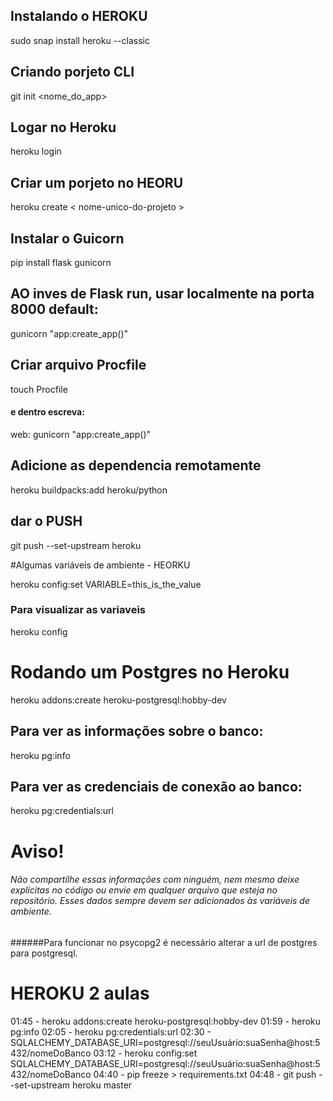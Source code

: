 ## Instalando o HEROKU

sudo snap install heroku --classic

## Criando porjeto CLI

git init <nome_do_app>


## Logar no Heroku

heroku login


## Criar um porjeto no HEORU

heroku create < nome-unico-do-projeto >


## Instalar o Guicorn

pip install flask gunicorn

## AO inves de Flask run, usar localmente na porta 8000 default:

gunicorn "app:create_app()"

## Criar arquivo Procfile

touch Procfile

#### e dentro escreva:

web: gunicorn "app:create_app()"

## Adicione as dependencia remotamente

heroku buildpacks:add heroku/python

## dar o PUSH

git push --set-upstream heroku <branch>

#Algumas variáveis de ambiente - HEORKU

heroku config:set VARIABLE=this_is_the_value

### Para visualizar as variaveis

heroku config

# Rodando um Postgres no Heroku

heroku addons:create heroku-postgresql:hobby-dev

## Para ver as informações sobre o banco:

heroku pg:info

## Para ver as credenciais de conexão ao banco:

heroku pg:credentials:url


# Aviso!
###### Não compartilhe essas informações com ninguém, nem mesmo deixe explícitas no código ou envie em qualquer arquivo que esteja no repositório. Esses dados sempre devem ser adicionados às variáveis de ambiente.

######Para funcionar no psycopg2 é necessário alterar a url de postgres para postgresql.


# HEROKU 2 aulas

01:45 - heroku addons:create heroku-postgresql:hobby-dev
01:59 - heroku pg:info
02:05 - heroku pg:credentials:url
02:30 - SQLALCHEMY_DATABASE_URI=postgresql://seuUsuário:suaSenha@host:5432/nomeDoBanco
03:12 - heroku config:set SQLALCHEMY_DATABASE_URI=postgresql://seuUsuário:suaSenha@host:5432/nomeDoBanco
04:40 - pip freeze > requirements.txt
04:48 - git push --set-upstream heroku master






